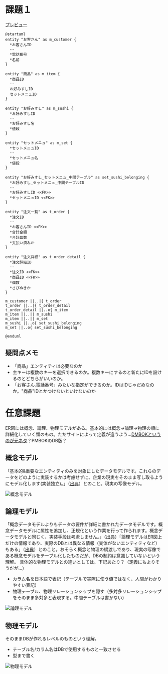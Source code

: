# 課題１

[プレビュー](https://www.plantuml.com/plantuml/uml/dPFTYjD05CVlvod2NWgxJx0iUo62-12Xsc4Dv0EQoOKqGcT7jgabMAcfg5SLgwqVjLB5GfK-p6dIv2tCnuaTajOBhyByppd__s_2cKkRDLhCCNH2JQQnHye9yAVX_2tm0Aw79qh3LWprWMCpow0jfKqKvPRSSFTsgfoUPdBoPXtFlks2Z-6pdzav7FXXpoUFoL_dCBW9XnmzDKQDmg-GzqwP_-Gty0tmLy1VvWMuNeCG83mGOn1z49DKbgmhCvXXE_P33Q7hfiXTgQJOELJdNJJ_8KVK4SeKoZ2Z3ean1uj7aof4QdrKtQw-9ACXY1iGlq2CG7pAOLAKujBgVQfRvfLcNY7Q_rWY_S7VfvoVtxbtSN7isbYMRnKjfz6ekrrrulSVSbYcMgrckLH55HFhMoR5XGClddf9ztaozlVdtUjD52nofnTVeru0_4cqydBWVfqYdYrttnSoXTgahA7f4Wms8PBCACFWxifIfuya6JnV0lyCt4SCwIsvxjcPsoxp2NvHhc2H2cNMPBNn5P7YKqowvThNLSe8rd3-qBgGlF5V3UIIcat7qFy0)

```plantuml
@startuml
entity "お客さん" as m_customer {
  *お客さんID
  --
  *電話番号
  *名前
}

entity "商品" as m_item {
  *商品ID
  --
  お好みすしID
  セットメニュID
}

entity "お好みすし" as m_sushi {
  *お好みすしID
  --
  *お好みすし名
  *値段
}

entity "セットメニュ" as m_set {
  *セットメニュID
  --
  *セットメニュ名
  *値段
}

entity "お好みすし_セットメニュ_中間テーブル" as set_sushi_belonging {
  *お好みすし_セットメニュ_中間テーブルID
  --
  *お好みすしID <<FK>>
  *セットメニュID <<FK>>
}

entity "注文一覧" as t_order {
  *注文ID
  --
  *お客さんID <<FK>>
  *合計金額
  *合計皿数
  *支払い済みか
}

entity "注文詳細" as t_order_detail {
  *注文詳細ID
  --
  *注文ID <<FK>>
  *商品ID <<FK>>
  *個数
  *さびぬきか
}

m_customer ||..|{ t_order
t_order ||..|{ t_order_detail
t_order_detail ||..o{ m_item
m_item ||..|| m_sushi
m_item ||..|| m_set
m_sushi ||..o{ set_sushi_belonging
m_set ||..o{ set_sushi_belonging

@enduml
```

## 疑問点メモ

- 「商品」エンティティは必要なのか
- 主キーは複数のキーを選択できるのか。複数キーにするのと新たにIDを設けるのとどちらがいいのか。
- 「お客さん.電話番号」みたいな指定ができるのか。IDはIDじゃだめなのか。"商品"IDとかつけないといけないのか


# 任意課題

ER図には概念、論理、物理モデルがある。基本的には概念→論理→物理の順に詳細化していく類のもの。ただサイトによって定義が違うよう…[DMBOKというのが元ネタ](http://jp.drinet.co.jp/blog/datamanagement/data_modeling_3minutes)？PMBOKのDB版？

## 概念モデル

「基本的&重要なエンティティのみを対象にしたデータモデルです。これらのデータをどのように実装するかは考慮せずに、企業の現実をそのまま写し取るようにモデル化します(実装独立)。」（[出典](http://jp.drinet.co.jp/blog/datamanagement/data_modeling_3minutes)）とのこと。現実の写像モデル。

![概念モデル](https://rainbow-engine.com/wp-content/uploads/2021/09/RP-IT0455_UI_LogicalDataDesign/RP-IT0455_131_ImageOfGainenER.jpg)

## 論理モデル

「概念データモデルよりもデータの要件が詳細に書かれたデータモデルです。概念データモデルに属性を追加し、正規化という作業を行って作られます。概念データモデルと同じく、実装手段は考慮しません。」（[出典](http://jp.drinet.co.jp/blog/datamanagement/data_modeling_3minutes)）「論理モデルはER図上だけの情報であり、実際のDBとは異なる情報（実体がないエンティティなど）もある」（[出典](https://products.sint.co.jp/ober/blog/logic-physics)）とのこと。おそらく概念と物理の橋渡しであり、現実の写像である概念モデルをテーブル化したものだが、DBの制約は意識していないという理解。
具体的な物理モデルとの違いとしては、下記あたり？（定義にもよりそうだが…）

* カラム名を日本語で表記（テーブルで実際に使う値ではなく、人間がわかりやすい表記）
* 物理テーブル、物理リレーションシップを隠す（多対多リレーションシップをそのまま多対多と表現する。中間テーブルは書かない）

![論理モデル](https://rainbow-engine.com/wp-content/uploads/2021/09/RP-IT0455_UI_LogicalDataDesign/RP-IT0455_111_ImageOfLogicalER.jpg)

## 物理モデル

そのままDBが作れるレベルのものという理解。

* テーブル名/カラム名はDBで使用するものと一致させる
* 型まで書く

![物理モデル](https://rainbow-engine.com/wp-content/uploads/2021/09/RP-IT0455_UI_LogicalDataDesign/RP-IT0455_121_ImageOfPhysicalER.jpg)
